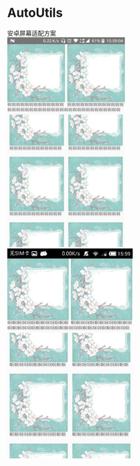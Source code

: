 # AutoUtils
安卓屏幕适配方案
</br>
<img width="270" height="480" src="https://github.com/shouzhong/AutoUtils/blob/master/Screenshots/1080_1920_3.jpg"/>
<img width="288" height="480" src="https://github.com/shouzhong/AutoUtils/blob/master/Screenshots/480_800_3.png"/>